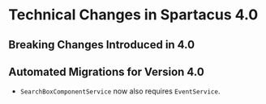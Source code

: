 # Technical Changes in Spartacus 4.0

## Breaking Changes Introduced in 4.0

## Automated Migrations for Version 4.0

- `SearchBoxComponentService` now also requires `EventService`.
